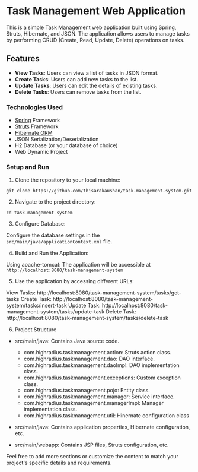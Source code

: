 # Task Management Web Application

This is a simple Task Management web application built using Spring, Struts, Hibernate, and JSON. The application allows users to manage tasks by performing CRUD (Create, Read, Update, Delete) operations on tasks.

## Features

  - **View Tasks**: Users can view a list of tasks in JSON format.
  - **Create Tasks**: Users can add new tasks to the list.
  - **Update Tasks**: Users can edit the details of existing tasks.
  - **Delete Tasks**: Users can remove tasks from the list.

### Technologies Used
  - [Spring](http://www.java2s.com/example/jar/s/download-springboot153releasejar-file.html) Framework
  - [Struts](http://www.java2s.com/Code/Jar/s/Downloadstrutscore1310jar.htm#google_vignette) Framework
  - [Hibernate ORM](https://jar-download.com/download-handling.php)
  - JSON Serialization/Deserialization
  - H2 Database (or your database of choice)
  - Web Dynamic Project

### Setup and Run

1. Clone the repository to your local machine:
```
git clone https://github.com/thisarakaushan/task-management-system.git
```

2. Navigate to the project directory:
```
cd task-management-system
```

3. Configure Database:

Configure the database settings in the `src/main/java/applicationContext.xml` file.

4. Build and Run the Application:

Using apache-tomcat:
The application will be accessible at `http://localhost:8080/task-management-system`

5. Use the application by accessing different URLs:

View Tasks: http://localhost:8080/task-management-system/tasks/get-tasks
Create Task: http://localhost:8080/task-management-system/tasks/insert-task
Update Task: http://localhost:8080/task-management-system/tasks/update-task
Delete Task: http://localhost:8080/task-management-system/tasks/delete-task

6. Project Structure
   
  * src/main/java: Contains Java source code.
      - com.highradius.taskmanagement.action: Struts action class.
      - com.highradius.taskmanagement.dao: DAO interface.
      - com.highradius.taskmanagement.daoImpl: DAO implementation class.
      - com.highradius.taskmanagement.exceptions: Custom exception class.
      - com.highradius.taskmanagement.pojo: Entity class.
      - com.highradius.taskmanagement.manager: Service interface.
      - com.highradius.taskmanagement.managerImpl: Manager implementation class.
      - com.highradius.taskmanagement.util: Hinernate configuration class
        
  * src/main/java: Contains application properties, Hibernate configuration, etc.

  * src/main/webapp: Contains JSP files, Struts configuration, etc.


Feel free to add more sections or customize the content to match your project's specific details and requirements.
